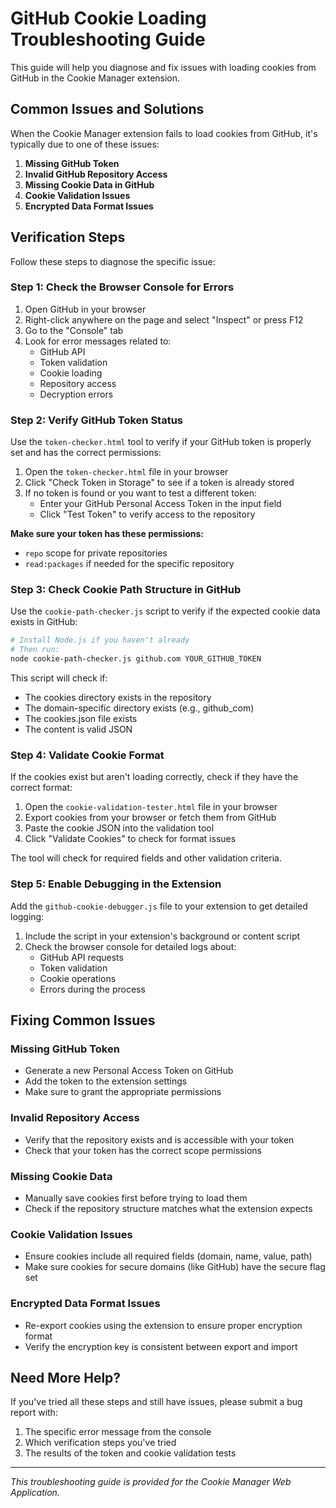 # GitHub Cookie Loading Troubleshooting Guide

This guide will help you diagnose and fix issues with loading cookies from GitHub in the Cookie Manager extension.

## Common Issues and Solutions

When the Cookie Manager extension fails to load cookies from GitHub, it's typically due to one of these issues:

1. **Missing GitHub Token**
2. **Invalid GitHub Repository Access**
3. **Missing Cookie Data in GitHub**
4. **Cookie Validation Issues**
5. **Encrypted Data Format Issues**

## Verification Steps

Follow these steps to diagnose the specific issue:

### Step 1: Check the Browser Console for Errors

1. Open GitHub in your browser
2. Right-click anywhere on the page and select "Inspect" or press F12
3. Go to the "Console" tab
4. Look for error messages related to:
   - GitHub API
   - Token validation
   - Cookie loading
   - Repository access
   - Decryption errors

### Step 2: Verify GitHub Token Status

Use the `token-checker.html` tool to verify if your GitHub token is properly set and has the correct permissions:

1. Open the `token-checker.html` file in your browser
2. Click "Check Token in Storage" to see if a token is already stored
3. If no token is found or you want to test a different token:
   - Enter your GitHub Personal Access Token in the input field
   - Click "Test Token" to verify access to the repository

**Make sure your token has these permissions:**
- `repo` scope for private repositories
- `read:packages` if needed for the specific repository

### Step 3: Check Cookie Path Structure in GitHub

Use the `cookie-path-checker.js` script to verify if the expected cookie data exists in GitHub:

```bash
# Install Node.js if you haven't already
# Then run:
node cookie-path-checker.js github.com YOUR_GITHUB_TOKEN
```

This script will check if:
- The cookies directory exists in the repository
- The domain-specific directory exists (e.g., github_com)
- The cookies.json file exists
- The content is valid JSON

### Step 4: Validate Cookie Format

If the cookies exist but aren't loading correctly, check if they have the correct format:

1. Open the `cookie-validation-tester.html` file in your browser
2. Export cookies from your browser or fetch them from GitHub
3. Paste the cookie JSON into the validation tool
4. Click "Validate Cookies" to check for format issues

The tool will check for required fields and other validation criteria.

### Step 5: Enable Debugging in the Extension

Add the `github-cookie-debugger.js` file to your extension to get detailed logging:

1. Include the script in your extension's background or content script
2. Check the browser console for detailed logs about:
   - GitHub API requests
   - Token validation
   - Cookie operations
   - Errors during the process

## Fixing Common Issues

### Missing GitHub Token
- Generate a new Personal Access Token on GitHub
- Add the token to the extension settings
- Make sure to grant the appropriate permissions

### Invalid Repository Access
- Verify that the repository exists and is accessible with your token
- Check that your token has the correct scope permissions

### Missing Cookie Data
- Manually save cookies first before trying to load them
- Check if the repository structure matches what the extension expects

### Cookie Validation Issues
- Ensure cookies include all required fields (domain, name, value, path)
- Make sure cookies for secure domains (like GitHub) have the secure flag set

### Encrypted Data Format Issues
- Re-export cookies using the extension to ensure proper encryption format
- Verify the encryption key is consistent between export and import

## Need More Help?

If you've tried all these steps and still have issues, please submit a bug report with:
1. The specific error message from the console
2. Which verification steps you've tried
3. The results of the token and cookie validation tests

---

*This troubleshooting guide is provided for the Cookie Manager Web Application.* 